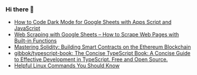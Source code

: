 ### Hi there 👋


<!-- BLOG-POST-LIST:START -->
- [How to Code Dark Mode for Google Sheets with Apps Script and JavaScript](https://app.daily.dev/posts/GIylVyk91?utm_source=rss&utm_medium=bookmarks&utm_campaign=jZu2oVM8P7ANqyhPj594t)
- [Web Scraping with Google Sheets – How to Scrape Web Pages with Built-in Functions](https://app.daily.dev/posts/YE6YttTHN?utm_source=rss&utm_medium=bookmarks&utm_campaign=jZu2oVM8P7ANqyhPj594t)
- [Mastering Solidity: Building Smart Contracts on the Ethereum Blockchain](https://app.daily.dev/posts/3P4NBLsDd?utm_source=rss&utm_medium=bookmarks&utm_campaign=jZu2oVM8P7ANqyhPj594t)
- [gibbok/typescript-book: The Concise TypeScript Book: A Concise Guide to Effective Development in TypeScript. Free and Open Source.](https://app.daily.dev/posts/c7jgBPgy2?utm_source=rss&utm_medium=bookmarks&utm_campaign=jZu2oVM8P7ANqyhPj594t)
- [Helpful Linux Commands You Should Know](https://app.daily.dev/posts/ZJU9j2ZL0?utm_source=rss&utm_medium=bookmarks&utm_campaign=jZu2oVM8P7ANqyhPj594t)
<!-- BLOG-POST-LIST:END -->

